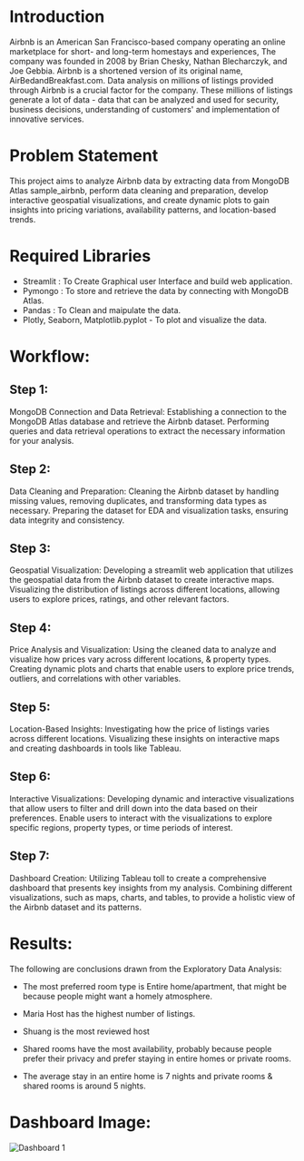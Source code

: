 # Introduction
  Airbnb is an American San Francisco-based company operating an online marketplace for short- and long-term homestays and experiences, The company was founded in 2008 by Brian Chesky, Nathan Blecharczyk, and Joe Gebbia. Airbnb is a shortened version of its original name, AirBedandBreakfast.com. Data analysis on millions of listings provided through Airbnb is a crucial factor for the company. These millions of listings generate a lot of data - data that can be analyzed and used for security, business decisions, understanding of customers' and implementation of innovative services.

# Problem Statement
  This project aims to analyze Airbnb data by extracting data from MongoDB Atlas sample_airbnb, perform data cleaning and preparation, develop interactive geospatial visualizations, and create dynamic plots to gain insights into pricing variations, availability patterns, and location-based trends.

# Required Libraries
- Streamlit : To Create Graphical user Interface and build web application.
- Pymongo : To store and retrieve the data by connecting with MongoDB Atlas.
- Pandas : To Clean and maipulate the data.
- Plotly, Seaborn, Matplotlib.pyplot - To plot and visualize the data.

# Workflow:
## Step 1:
MongoDB Connection and Data Retrieval: Establishing a connection to the MongoDB Atlas database and retrieve the Airbnb dataset. Performing queries and data retrieval operations to extract the necessary information for your analysis.

## Step 2:
Data Cleaning and Preparation: Cleaning the Airbnb dataset by handling missing values, removing duplicates, and transforming data types as necessary. Preparing the dataset for EDA and visualization tasks, ensuring data integrity and consistency.

## Step 3:
Geospatial Visualization: Developing a streamlit web application that utilizes the geospatial data from the Airbnb dataset to create interactive maps. Visualizing the distribution of listings across different locations, allowing users to explore prices, ratings, and other relevant factors.

## Step 4:
Price Analysis and Visualization: Using the cleaned data to analyze and visualize how prices vary across different locations, & property types. Creating dynamic plots and charts that enable users to explore price trends, outliers, and correlations with other variables.

## Step 5:
Location-Based Insights: Investigating how the price of listings varies across different locations. Visualizing these insights on interactive maps and creating dashboards in tools like Tableau.

## Step 6:
Interactive Visualizations: Developing dynamic and interactive visualizations that allow users to filter and drill down into the data based on their preferences. Enable users to interact with the visualizations to explore specific regions, property types, or time periods of interest.

## Step 7:
Dashboard Creation: Utilizing Tableau toll to create a comprehensive dashboard that presents key insights from my analysis. Combining different visualizations, such as maps, charts, and tables, to provide a holistic view of the Airbnb dataset and its patterns.

# Results:
The following are conclusions drawn from the Exploratory Data Analysis:

- The most preferred room type is Entire home/apartment, that might be because people might want a homely atmosphere.

- Maria Host has the highest number of listings.

- Shuang is the most reviewed host

- Shared rooms have the most availability, probably because people prefer their privacy and prefer staying in entire homes or private rooms.

- The average stay in an entire home is 7 nights and private rooms & shared rooms is around 5 nights.

# Dashboard Image:
![Dashboard 1](https://github.com/jameel88ahamed/Airbnb-Analysis/assets/155420430/0d7eb135-fcf2-4e14-8e9c-c445d1f9de67)
